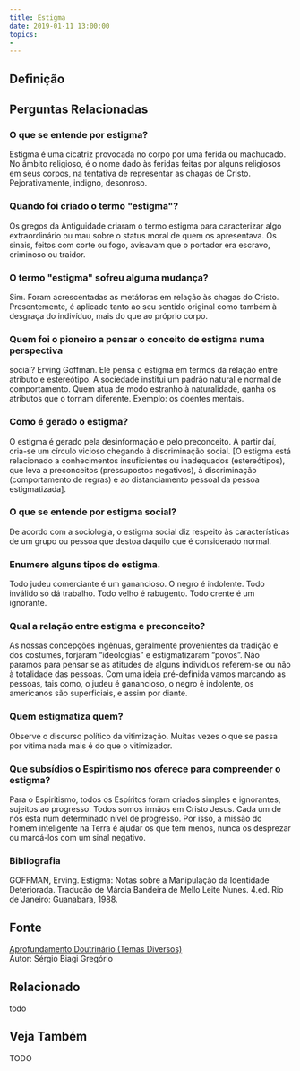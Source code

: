 ```yaml
---
title: Estigma
date: 2019-01-11 13:00:00
topics: 
- 
---
```


## Definição


## Perguntas Relacionadas

### O que se entende por estigma?
Estigma é uma cicatriz provocada no corpo por uma ferida ou machucado.
No âmbito religioso, é o nome dado às feridas feitas por alguns
religiosos em seus corpos, na tentativa de representar as chagas de
Cristo. Pejorativamente, indigno, desonroso.

### Quando foi criado o termo "estigma"?
Os gregos da Antiguidade criaram o termo estigma para caracterizar
algo extraordinário ou mau sobre o status moral de quem os
apresentava. Os sinais, feitos com corte ou fogo, avisavam que o
portador era escravo, criminoso ou traidor.

### O termo "estigma" sofreu alguma mudança?
Sim. Foram acrescentadas as metáforas em relação às chagas do Cristo.
Presentemente, é aplicado tanto ao seu sentido original como também à
desgraça do indivíduo, mais do que ao próprio corpo.

### Quem foi o pioneiro a pensar o conceito de estigma numa perspectiva
social?
Erving Goffman. Ele pensa o estigma em termos da relação entre
atributo e estereótipo. A sociedade institui um padrão natural e normal
de comportamento. Quem atua de modo estranho à naturalidade, ganha os
atributos que o tornam diferente. Exemplo: os doentes mentais.

### Como é gerado o estigma?
O estigma é gerado pela desinformação e pelo preconceito. A partir daí,
cria-se um círculo vicioso chegando à discriminação social. \[O estigma
está relacionado a conhecimentos insuficientes ou inadequados
(estereótipos), que leva a preconceitos (pressupostos negativos), à
discriminação (comportamento de regras) e ao distanciamento pessoal da
pessoa estigmatizada\].

### O que se entende por estigma social?
De acordo com a sociologia, o estigma social diz respeito às
características de um grupo ou pessoa que destoa daquilo que é
considerado normal.

### Enumere alguns tipos de estigma.

Todo judeu comerciante é um ganancioso. O negro é indolente. Todo
inválido só dá trabalho. Todo velho é rabugento. Todo crente é um
ignorante.

### Qual a relação entre estigma e preconceito?
As nossas concepções ingênuas, geralmente provenientes da tradição e dos
costumes, forjaram “ideologias” e estigmatizaram “povos”. Não paramos
para pensar se as atitudes de alguns indivíduos referem-se ou não à
totalidade das pessoas. Com uma ideia pré-definida vamos marcando as
pessoas, tais como, o judeu é ganancioso, o negro é indolente, os
americanos são superficiais, e assim por diante.

### Quem estigmatiza quem?
Observe o discurso político da vitimização. Muitas vezes o que se passa
por vítima nada mais é do que o vitimizador.

### Que subsídios o Espiritismo nos oferece para compreender o estigma?
Para o Espiritismo, todos os Espíritos foram criados simples e
ignorantes, sujeitos ao progresso. Todos somos irmãos em Cristo Jesus.
Cada um de nós está num determinado nível de progresso. Por isso, a
missão do homem inteligente na Terra é ajudar os que tem menos, nunca os
desprezar ou marcá-los com um sinal negativo.


### Bibliografia
GOFFMAN, Erving. Estigma: Notas sobre a Manipulação da Identidade
Deteriorada. Tradução de Márcia Bandeira de Mello Leite Nunes. 4.ed.
Rio de Janeiro: Guanabara, 1988.

## Fonte
[Aprofundamento Doutrinário (Temas Diversos)](https://sites.google.com/view/aprofundamentodoutrinario/estigma)  
Autor: Sérgio Biagi Gregório



## Relacionado
todo

## Veja Também
TODO


